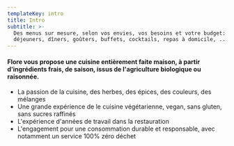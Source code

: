 ```yaml
---
templateKey: intro
title: Intro
subtitle: >-
  Des menus sur mesure, selon vos envies, vos besoins et votre budget:
  déjeuners, dîners, goûters, buffets, cocktails, repas à domicile, ...
---
```

#### Flore vous propose une cuisine entièrement faite maison, à partir d’ingrédients frais, de saison, issus de l'agriculture biologique ou raisonnée.

* La passion de la cuisine, des herbes, des épices, des couleurs, des mélanges
* Une grande expérience de le cuisine végétarienne, vegan, sans gluten, sans sucres raffinés
* L'expérience d'années de travail dans la restauration
* L'engagement pour une consommation durable et responsable, avec notamment un service 100% zéro déchet
